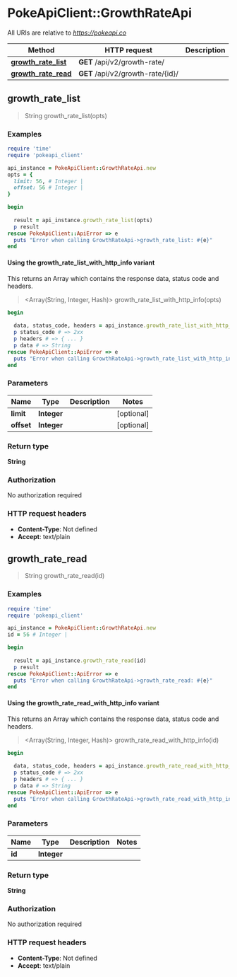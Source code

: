 # PokeApiClient::GrowthRateApi

All URIs are relative to *https://pokeapi.co*

| Method | HTTP request | Description |
| ------ | ------------ | ----------- |
| [**growth_rate_list**](GrowthRateApi.md#growth_rate_list) | **GET** /api/v2/growth-rate/ |  |
| [**growth_rate_read**](GrowthRateApi.md#growth_rate_read) | **GET** /api/v2/growth-rate/{id}/ |  |


## growth_rate_list

> String growth_rate_list(opts)



### Examples

```ruby
require 'time'
require 'pokeapi_client'

api_instance = PokeApiClient::GrowthRateApi.new
opts = {
  limit: 56, # Integer | 
  offset: 56 # Integer | 
}

begin
  
  result = api_instance.growth_rate_list(opts)
  p result
rescue PokeApiClient::ApiError => e
  puts "Error when calling GrowthRateApi->growth_rate_list: #{e}"
end
```

#### Using the growth_rate_list_with_http_info variant

This returns an Array which contains the response data, status code and headers.

> <Array(String, Integer, Hash)> growth_rate_list_with_http_info(opts)

```ruby
begin
  
  data, status_code, headers = api_instance.growth_rate_list_with_http_info(opts)
  p status_code # => 2xx
  p headers # => { ... }
  p data # => String
rescue PokeApiClient::ApiError => e
  puts "Error when calling GrowthRateApi->growth_rate_list_with_http_info: #{e}"
end
```

### Parameters

| Name | Type | Description | Notes |
| ---- | ---- | ----------- | ----- |
| **limit** | **Integer** |  | [optional] |
| **offset** | **Integer** |  | [optional] |

### Return type

**String**

### Authorization

No authorization required

### HTTP request headers

- **Content-Type**: Not defined
- **Accept**: text/plain


## growth_rate_read

> String growth_rate_read(id)



### Examples

```ruby
require 'time'
require 'pokeapi_client'

api_instance = PokeApiClient::GrowthRateApi.new
id = 56 # Integer | 

begin
  
  result = api_instance.growth_rate_read(id)
  p result
rescue PokeApiClient::ApiError => e
  puts "Error when calling GrowthRateApi->growth_rate_read: #{e}"
end
```

#### Using the growth_rate_read_with_http_info variant

This returns an Array which contains the response data, status code and headers.

> <Array(String, Integer, Hash)> growth_rate_read_with_http_info(id)

```ruby
begin
  
  data, status_code, headers = api_instance.growth_rate_read_with_http_info(id)
  p status_code # => 2xx
  p headers # => { ... }
  p data # => String
rescue PokeApiClient::ApiError => e
  puts "Error when calling GrowthRateApi->growth_rate_read_with_http_info: #{e}"
end
```

### Parameters

| Name | Type | Description | Notes |
| ---- | ---- | ----------- | ----- |
| **id** | **Integer** |  |  |

### Return type

**String**

### Authorization

No authorization required

### HTTP request headers

- **Content-Type**: Not defined
- **Accept**: text/plain

